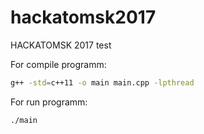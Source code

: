 # hackatomsk2017
HACKATOMSK 2017 test

For compile programm:

```bash
g++ -std=c++11 -o main main.cpp -lpthread
```

For run programm:

```bash
./main
```
